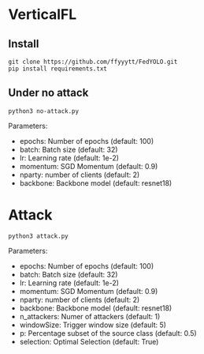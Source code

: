 # VerticalFL

## Install
```console
git clone https://github.com/ffyyytt/FedYOLO.git
pip install requirements.txt
```

## Under no attack
```console
python3 no-attack.py
```
Parameters:
- epochs: Number of epochs (default: 100)
- batch: Batch size (default: 32)
- lr: Learning rate (default: 1e-2)
- momentum: SGD Momentum (default: 0.9)
- nparty: number of clients (default: 2)
- backbone: Backbone model (default: resnet18)

# Attack
```console
python3 attack.py
```
Parameters:
- epochs: Number of epochs (default: 100)
- batch: Batch size (default: 32)
- lr: Learning rate (default: 1e-2)
- momentum: SGD Momentum (default: 0.9)
- nparty: number of clients (default: 2)
- backbone: Backbone model (default: resnet18)
- n_attackers: Numer of attackers (default: 1)
- windowSize: Trigger window size (default: 5)
- p: Percentage subset of the source class (default: 0.5)
- selection: Optimal Selection (default: True)

